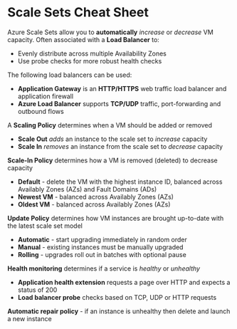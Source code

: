 # Scale Sets Cheat Sheet

Azure Scale Sets allow you to **automatically** *increase* or *decrease* VM capacity.  Often associated with a **Load Balancer** to:

- Evenly distribute across multiple Availability Zones
- Use probe checks for more robust health checks

The following load balancers can be used:

- **Application Gateway** is an **HTTP/HTTPS** web traffic load balancer and application firewall
- **Azure Load Balancer** supports **TCP/UDP** traffic, port-forwarding and outbound flows

A **Scaling Policy** determines when a VM should be added or removed

- **Scale Out** *adds* an instance to the scale set to *increase* capacity
- **Scale In** *removes* an instance from the scale set to *decrease* capacity

**Scale-In Policy** determines how a VM is removed (deleted) to decrease capacity

- **Default** - delete the VM with the highest instance ID, balanced across Availably Zones (AZs) and Fault Domains (ADs)
- **Newest VM** - balanced across Availably Zones (AZs)
- **Oldest VM** - balanced across Availably Zones (AZs)

**Update Policy** determines how VM instances are brought up-to-date with the latest scale set model

- **Automatic** - start upgrading immediately in random order
- **Manual** - existing instances must be manually upgraded
- **Rolling** - upgrades roll out in batches with optional pause

**Health monitoring** determines if a service is *healthy* or *unhealthy*

- **Application health extension** requests a page over HTTP and expects a status of 200
- **Load balancer probe** checks based on TCP, UDP or HTTP requests

**Automatic repair policy** - if an instance is unhealthy then delete and launch a new instance

